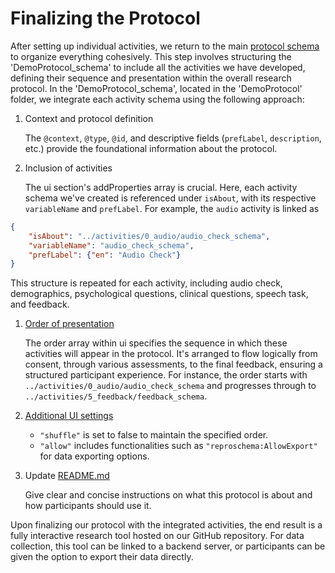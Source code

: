 # Finalizing the Protocol

After setting up individual activities, we return to the main [protocol schema](https://github.com/ReproNim/reproschema-demo-protocol/blob/main/reproschema_demo_protocol/reproschema_demo_protocol_schema) to organize everything cohesively.
This step involves structuring the 'DemoProtocol_schema' to include all the activities we have developed, defining their sequence and presentation within the overall research protocol.
In the 'DemoProtocol_schema', located in the 'DemoProtocol' folder, we integrate each activity schema using the following approach:

1.  Context and protocol definition

    The `@context`, `@type`, `@id`, and descriptive fields (`prefLabel`, `description`, etc.) provide the foundational information about the protocol.

1.  Inclusion of activities

    The ui section's addProperties array is crucial. Here, each activity schema we've created is referenced under `isAbout`, with its respective `variableName` and `prefLabel`. For example, the `audio` activity is linked as

```json
{
    "isAbout": "../activities/0_audio/audio_check_schema",
    "variableName": "audio_check_schema",
    "prefLabel": {"en": "Audio Check"}
}
```

This structure is repeated for each activity, including audio check, demographics, psychological questions, clinical questions, speech task, and feedback.

1.  [Order of presentation](https://github.com/ReproNim/reproschema-demo-protocol/blob/454ea9b65ef563c70cd496de7c8f22fbbc18ba5a/reproschema_demo_protocol/reproschema_demo_protocol_schema#L50)

    The order array within ui specifies the sequence in which these activities will appear in the protocol.
    It's arranged to flow logically from consent, through various assessments, to the final feedback, ensuring a structured participant experience. For instance, the order starts with `../activities/0_audio/audio_check_schema` and progresses through to `../activities/5_feedback/feedback_schema`.

1.  [Additional UI settings](https://github.com/ReproNim/reproschema-demo-protocol/blob/454ea9b65ef563c70cd496de7c8f22fbbc18ba5a/reproschema_demo_protocol/reproschema_demo_protocol_schema#L23)
    -   `"shuffle"` is set to false to maintain the specified order.
    -   `"allow"` includes functionalities such as `"reproschema:AllowExport"` for data exporting options.

1.  Update [README.md](https://github.com/ReproNim/reproschema-demo-protocol/blob/main/reproschema_demo_protocol/README.md)

    Give clear and concise instructions on what this protocol is about and how participants should use it.

Upon finalizing our protocol with the integrated activities, the end result is a fully interactive research tool hosted on our GitHub repository. For data collection, this tool can be linked to a backend server, or participants can be given the option to export their data directly.
